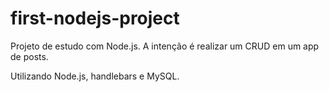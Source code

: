 # first-nodejs-project
Projeto de estudo com Node.js. A intenção é realizar um CRUD em um app de posts.

Utilizando Node.js, handlebars e MySQL.
